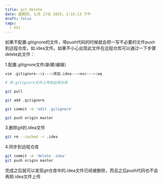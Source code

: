 ```yaml
---
title: git_delete
date: 星期四, 七月 17日 2025, 2:15:13 下午
draft: false
tags:
  - Git
---
```


如果不配置.gitignore的文件，带push代码的时候就会把一写不必要的文件push到远程仓库，如.idea文件。如果不小心出现此文件在远程仓库可以通过一下步骤delete此文件：

1.配置.gitignore文件(新建/编辑）

```bash
vim .gitignore-->i--->添加.idea--->esc--->:wq

# 将.gitignore文件上传到远程仓库

git pull

git add .gitignore

git commit -m 'edit .gitignore'

git push origin master
```

3.删除git的.idea文件

```bash
git rm --cached -r .idea
```

4.同步到远程仓库

```bash
git commit -m 'delete .idea'
git push origin master
```

完成之后就可以发现git仓库中的.idea文件已经被删除，而且之后push代码也不会再把.idea文件上传